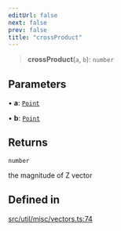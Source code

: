 ```yaml
---
editUrl: false
next: false
prev: false
title: "crossProduct"
---
```


> **crossProduct**(`a`, `b`): `number`

## Parameters

• **a**: [`Point`](/api/classes/point/)

• **b**: [`Point`](/api/classes/point/)

## Returns

`number`

the magnitude of Z vector

## Defined in

[src/util/misc/vectors.ts:74](https://github.com/fabricjs/fabric.js/blob/c093e29e73123dafcfa091ff4d5e04e690bb796e/src/util/misc/vectors.ts#L74)

